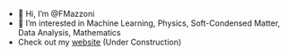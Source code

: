 - 👋 Hi, I’m @FMazzoni
- 👀 I’m interested in Machine Learning, Physics, Soft-Condensed Matter, Data Analysis, Mathematics
- Check out my [website](https://fmazzoni.github.io/QuickWebpage/) (Under Construction)


